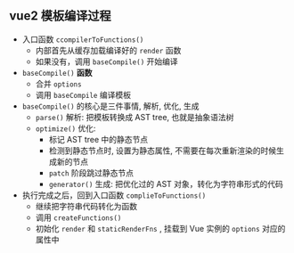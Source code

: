 ## vue2 模板编译过程
-   入口函数 `ccompilerToFunctions()`
    -   内部首先从缓存加载编译好的 `render` 函数
    -   如果没有，调用 `baseCompile()` 开始编译
-   `baseCompile()` **函数**
    -   合并 `options`
    -   调用 `baseCompile` 编译模板
-   `baseCompile()` 的核心是三件事情, 解析, 优化, 生成
    -   `parse()` 解析: 把模板转换成 AST tree, 也就是抽象语法树
    -   `optimize()` 优化:
        -   标记 AST tree 中的静态节点
        -   检测到静态节点时, 设置为静态属性, 不需要在每次重新渲染的时候生成新的节点
        -   `patch` 阶段跳过静态节点
        -   `generator()` 生成: 把优化过的 AST 对象，转化为字符串形式的代码
-   执行完成之后，回到入口函数 `complieToFunctions()`
    -   继续把字符串代码转化为函数
    -   调用 `createFunctions()`
    -   初始化 `render` 和 `staticRenderFns` , 挂载到 Vue 实例的 `options` 对应的属性中